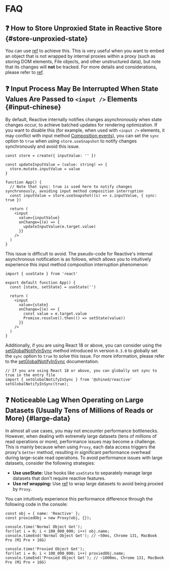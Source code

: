 # FAQ

## ❓ How to Store Unproxied State in Reactive Store {#store-unproxied-state}

You can use [ref](/reference/advanced/ref) to achieve this. This is very useful when you want to embed an object that is not wrapped by internal proxies within a proxy (such as storing DOM elements, File objects, and other unstructured data), but note that its changes will **not** be tracked. For more details and considerations, please refer to [ref](/reference/advanced/ref).

## ❓ Input Process May Be Interrupted When State Values Are Passed to `<input />` Elements {#input-chinese}

By default, Reactive internally notifies changes asynchronously when state changes occur, to achieve batched updates for rendering optimization. If you want to disable this (for example, when used with `<input />` elements, it may conflict with input method [Composition events](https://developer.mozilla.org/en-US/docs/Web/API/CompositionEvent)), you can set the `sync` option to `true` when using `store.useSnapshot` to notify changes synchronously and avoid this issue.

```tsx
const store = create({ inputValue: '' })

const updateInputValue = (value: string) => {
  store.mutate.inputValue = value
}

function App() {
  // Note that sync: true is used here to notify changes synchronously, avoiding input method composition interruption
  const inputValue = store.useSnapshot((s) => s.inputValue, { sync: true })

  return (
    <input
      value={inputValue}
      onChange={(e) => {
        updateInputValue(e.target.value)
      }}
    />
  )
}
```

This issue is difficult to avoid. The pseudo-code for Reactive's internal asynchronous notification is as follows, which allows you to intuitively experience this input method composition interruption phenomenon:

```tsx
import { useState } from 'react'

export default function App() {
  const [state, setState] = useState('')

  return (
    <input
      value={state}
      onChange={(e) => {
        const value = e.target.value
        Promise.resolve().then(() => setState(value))
      }}
    />
  )
}
```

Additionally, if you are using React 18 or above, you can consider using the [setGlobalNotifyInSync](/reference/advanced/set-global-notify-in-sync) method introduced in version `0.3.0` to globally set the `sync` option to `true` to solve this issue. For more information, please refer to the [setGlobalNotifyInSync](/reference/advanced/set-global-notify-in-sync) documentation.

```tsx
// If you are using React 18 or above, you can globally set sync to true in the entry file
import { setGlobalNotifyInSync } from '@shined/reactive'
setGlobalNotifyInSync(true);
```

## ❓ Noticeable Lag When Operating on Large Datasets (Usually Tens of Millions of Reads or More) {#large-data}

In almost all use cases, you may not encounter performance bottlenecks. However, when dealing with extremely large datasets (tens of millions of read operations or more), performance issues may become a challenge. This is mainly because when using `Proxy`, each data access triggers the proxy's `Getter` method, resulting in significant performance overhead during large-scale read operations. To avoid performance issues with large datasets, consider the following strategies:

- **Use useState:** Use hooks like `useState` to separately manage large datasets that don't require reactive features.
- **Use ref wrapping:** Use [ref](/reference/advanced/ref) to wrap large datasets to avoid being proxied by `Proxy`.

You can intuitively experience this performance difference through the following code in the console:

```tsx
const obj = { name: 'Reactive' };
const proxiedObj = new Proxy(obj, {});

console.time('Normal Object Get');
for(let i = 0; i < 100_000_000; i++) obj.name;
console.timeEnd('Normal Object Get'); // ~50ms, Chrome 131, MacBook Pro (M1 Pro + 16G)

console.time('Proxied Object Get');
for(let i = 0; i < 100_000_000; i++) proxiedObj.name;
console.timeEnd('Proxied Object Get'); // ~1000ms, Chrome 131, MacBook Pro (M1 Pro + 16G)
```
